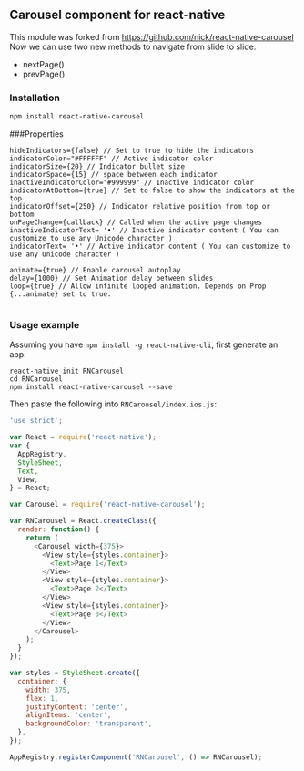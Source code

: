 ## Carousel component for react-native

This module was forked from https://github.com/nick/react-native-carousel
Now we can use two new methods to navigate from slide to slide: 
- nextPage()
- prevPage()

### Installation
```bash
npm install react-native-carousel
```

###Properties

```
hideIndicators={false} // Set to true to hide the indicators
indicatorColor="#FFFFFF" // Active indicator color
indicatorSize={20} // Indicator bullet size
indicatorSpace={15} // space between each indicator
inactiveIndicatorColor="#999999" // Inactive indicator color
indicatorAtBottom={true} // Set to false to show the indicators at the top
indicatorOffset={250} // Indicator relative position from top or bottom
onPageChange={callback} // Called when the active page changes
inactiveIndicatorText= '•' // Inactive indicator content ( You can customize to use any Unicode character )
indicatorText= '•' // Active indicator content ( You can customize to use any Unicode character )

animate={true} // Enable carousel autoplay
delay={1000} // Set Animation delay between slides
loop={true} // Allow infinite looped animation. Depends on Prop {...animate} set to true.
 
```

### Usage example

Assuming you have `npm install -g react-native-cli`, first generate an app:

    react-native init RNCarousel
    cd RNCarousel
    npm install react-native-carousel --save

Then paste the following into `RNCarousel/index.ios.js`:

```javascript
'use strict';

var React = require('react-native');
var {
  AppRegistry,
  StyleSheet,
  Text,
  View,
} = React;

var Carousel = require('react-native-carousel');

var RNCarousel = React.createClass({
  render: function() {
    return (
      <Carousel width={375}>
        <View style={styles.container}>
          <Text>Page 1</Text>
        </View>
        <View style={styles.container}>
          <Text>Page 2</Text>
        </View>
        <View style={styles.container}>
          <Text>Page 3</Text>
        </View>
      </Carousel>
    );
  }
});

var styles = StyleSheet.create({
  container: {
    width: 375,
    flex: 1,
    justifyContent: 'center',
    alignItems: 'center',
    backgroundColor: 'transparent',
  },
});

AppRegistry.registerComponent('RNCarousel', () => RNCarousel);
```
